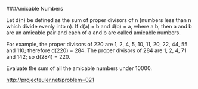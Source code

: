 ###Amicable Numbers

Let d(n) be defined as the sum of proper divisors of n (numbers less than
n which divide evenly into n).
If d(a) = b and d(b) = a, where a  b, then a and b are an amicable pair and
each of a and b are called amicable numbers.

For example, the proper divisors of 220 are 1, 2, 4, 5, 10, 11, 20, 22, 44, 55
and 110; therefore d(220) = 284. The proper divisors of 284 are 1, 2, 4, 71 and
142; so d(284) = 220.

Evaluate the sum of all the amicable numbers under 10000.

http://projecteuler.net/problem=021
